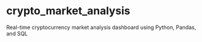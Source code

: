 # crypto_market_analysis
Real-time cryptocurrency market analysis dashboard using Python, Pandas, and SQL
